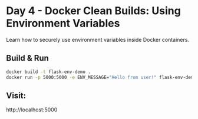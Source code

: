 
# Day 4 - Docker Clean Builds: Using Environment Variables

Learn how to securely use environment variables inside Docker containers.

## Build & Run

```bash
docker build -t flask-env-demo .
docker run -p 5000:5000 -e ENV_MESSAGE="Hello from user!" flask-env-demo
```

## Visit:
http://localhost:5000
